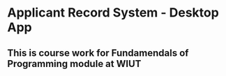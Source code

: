 # Applicant Record System - Desktop App

## This is course work for Fundamendals of Programming module at WIUT

